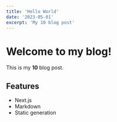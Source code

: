 ```yaml
---
title: 'Hello World'
date: '2023-05-01'
excerpt: 'My 10 blog post'
---
```


# Welcome to my blog!

This is my **10** blog post. 

## Features

- Next.js
- Markdown
- Static generation